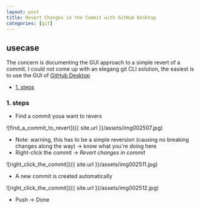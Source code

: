 ```yaml
---
layout: post
title: Revert Changes in the Commit with GitHub Desktop
categories: [git]
---
```

## usecase
The concern is documenting the GUI approach to a simple revert of a commit. I could not come up with an elegang git CLI solution, the easiest is to use the GUI of [GitHub Desktop](https://desktop.github.com/)

<!-- TOC -->

- [1. steps](#1-steps)

<!-- /TOC -->

### 1. steps 
* Find a commit youa want to revers

![find_a_commit_to_revert]({{ site.url }}/assets/img002507.jpg)

* Note: warning, this has to be a simple reversion (causing no breaking changes along the way) → know what you're doing here
* Right-click the commit → _Revert changes in commit_

![right_click_the_commit]({{ site.url }}/assets/img002511.jpg)

* A new commit is created automatically

![right_click_the_commit]({{ site.url }}/assets/img002512.jpg)

* Push → Done

